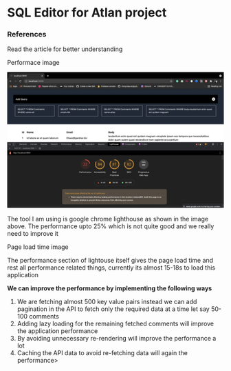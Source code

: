 <h1>SQL Editor for Atlan project</h1>


<h3>References</h3>
<p>Read the article for better understanding</p>

<p>Performace image</p>
<img src="./lighthouse-image.png" /> 
<p>The tool I am using is google chrome lighthouse as shown in the image above. The performance upto 25% which is not quite good and we really need to improve it </p>
<p>Page load time image</p>
<p>The performance section of lightouse itself gives the page load time and rest all performance related things, currently its almost 15-18s to load this application</p>

<strong>We can improve the performance by implementing the following ways</strong>
<ol>
  <li>We are fetching almost 500 key value pairs instead we can add pagination in the API to fetch only the required data at a time let say 50-100 comments</li>
  <li>Adding lazy loading for the remaining fetched comments will improve the application performance</li>
  <li>By avoiding unnecessary re-rendering will improve the performance a lot</li>
  <li>Caching the API data to avoid re-fetching data will again the performance></li>
</ol>
